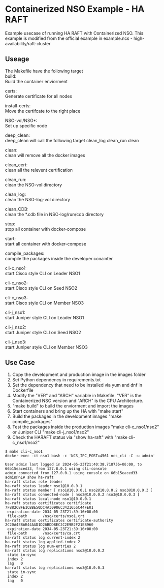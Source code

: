 # Containerized NSO Example - HA RAFT
Example usecase of running HA RAFT with Containerized NSO. This example is modified from the official example in example.ncs - high-availability/raft-cluster

## Useage
The Makefile have the following target  
build:  
Build the container enviorment  

certs:  
Generate certificate for all nodes  

install-certs:  
Move the certifcate to the right place  

NSO-vol/NSO*:  
Set up specific node  

deep_clean:   
deep_clean will call the following target 
clean_log clean_run clean  

clean:  
clean will remove all the docker images  

clean_cert:  
clean all the relevent certification  

clean_run:  
clean the NSO-vol directory

clean_log:  
clean the NSO-log-vol directory  

clean_CDB:  
clean the *.cdb file in NSO-log/run/cdb directory

stop:  
stop all container with docker-compose

start:  
start all container with docker-compose 

compile_packages:  
compile the packages inside the developer conainter  

cli-c_nso1:  
start Cisco style CLI on Leader NSO1  

cli-c_nso2:  
start Cisco style CLI on Seed NSO2  

cli-c_nso3:  
start Cisco style CLI on Member NSO3  

cli-j_nso1:  
start Juniper style CLI on Leader NSO1  

cli-j_nso2:  
start Juniper style CLI on Seed NSO2  

cli-j_nso3:  
start Juniper style CLI on Member NSO3  

## Use Case
1. Copy the development and production image in the images folder
2. Set Python dependency in requirements.txt
3. Set the dependency that need to be installed via yum and dnf in Dockerfile
4. Modify the "VER" and "ARCH" variable in Makefile. "VER" is the Containerized NSO version and "ARCH" is the CPU Architecture. 
5. "make build" to build the enviorment and import the images
6. Start containers and bring up the HA with "make start" 
7. Build the packages in the development images "make compile_packages"
8. Test the packages inside the production images "make cli-c_nso1/nso2" or Juniper CLI "make 
cli-j_nso1/nso2"
9. Check the HARAFT status via "show ha-raft" with "make cli-c_nso1/nso2"
```
$ make cli-c_nso1 
docker exec -it nso1 bash -c 'NCS_IPC_PORT=4561 ncs_cli -C -u admin'

User admin last logged in 2024-05-23T21:40:38.718736+00:00, to 66b15eaced33, from 127.0.0.1 using cli-console 
admin connected from 127.0.0.1 using console on 66b15eaced33
admin@n1# show ha-raft 
ha-raft status role leader
ha-raft status leader nso1@10.0.0.1
ha-raft status member [ nso1@10.0.0.1 nso2@10.0.0.2 nso3@10.0.0.3 ]
ha-raft status connected-node [ nso2@10.0.0.2 nso3@10.0.0.3 ]
ha-raft status local-node nso1@10.0.0.1
ha-raft status certificates certificate 7FB82CBFE1CBBE50DC4A30986C3421656C44FE01
 expiration-date 2034-05-23T21:39:16+00:00
 file-path       /nso/certs/nso1.crt
ha-raft status certificates certificate-authority 2C20A4E8AB44AAD1D26BDD8EC2C2E9B2F21E8960
 expiration-date 2034-05-23T21:39:16+00:00
 file-path       /nso/certs/ca.crt
ha-raft status log current-index 2
ha-raft status log applied-index 2
ha-raft status log num-entries 2
ha-raft status log replications nso2@10.0.0.2
 state in-sync
 index 2
 lag   0
ha-raft status log replications nso3@10.0.0.3
 state in-sync
 index 2
 lag   0
```
